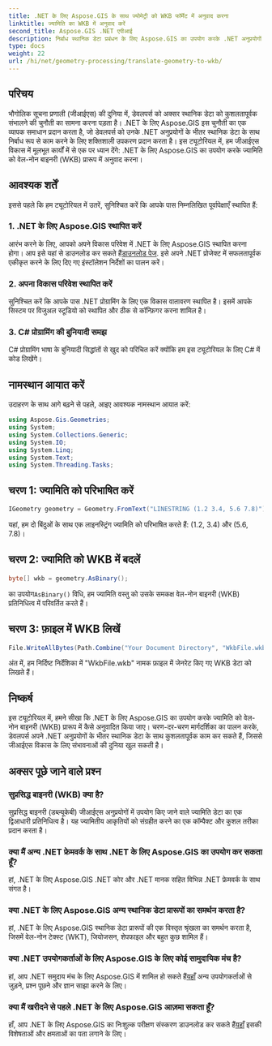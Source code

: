 ```yaml
---
title: .NET के लिए Aspose.GIS के साथ ज्योमेट्री को WKB फॉर्मेट में अनुवाद करना
linktitle: ज्यामिति का WKB में अनुवाद करें
second_title: Aspose.GIS .NET एपीआई
description: निर्बाध स्थानिक डेटा प्रबंधन के लिए Aspose.GIS का उपयोग करके .NET अनुप्रयोगों में ज्यामिति को सुप्रसिद्ध बाइनरी (WKB) प्रारूप में अनुवाद करना सीखें।
type: docs
weight: 22
url: /hi/net/geometry-processing/translate-geometry-to-wkb/
---
```

## परिचय
भौगोलिक सूचना प्रणाली (जीआईएस) की दुनिया में, डेवलपर्स को अक्सर स्थानिक डेटा को कुशलतापूर्वक संभालने की चुनौती का सामना करना पड़ता है। .NET के लिए Aspose.GIS इस चुनौती का एक व्यापक समाधान प्रदान करता है, जो डेवलपर्स को उनके .NET अनुप्रयोगों के भीतर स्थानिक डेटा के साथ निर्बाध रूप से काम करने के लिए शक्तिशाली उपकरण प्रदान करता है। इस ट्यूटोरियल में, हम जीआईएस विकास में मूलभूत कार्यों में से एक पर ध्यान देंगे: .NET के लिए Aspose.GIS का उपयोग करके ज्यामिति को वेल-नोन बाइनरी (WKB) प्रारूप में अनुवाद करना।
## आवश्यक शर्तें
इससे पहले कि हम ट्यूटोरियल में उतरें, सुनिश्चित करें कि आपके पास निम्नलिखित पूर्वापेक्षाएँ स्थापित हैं:
### 1. .NET के लिए Aspose.GIS स्थापित करें
 आरंभ करने के लिए, आपको अपने विकास परिवेश में .NET के लिए Aspose.GIS स्थापित करना होगा। आप इसे यहां से डाउनलोड कर सकते हैं[डाउनलोड पेज](https://releases.aspose.com/gis/net/). इसे अपने .NET प्रोजेक्ट में सफलतापूर्वक एकीकृत करने के लिए दिए गए इंस्टॉलेशन निर्देशों का पालन करें।
### 2. अपना विकास परिवेश स्थापित करें
सुनिश्चित करें कि आपके पास .NET प्रोग्रामिंग के लिए एक विकास वातावरण स्थापित है। इसमें आपके सिस्टम पर विजुअल स्टूडियो को स्थापित और ठीक से कॉन्फ़िगर करना शामिल है।
### 3. C# प्रोग्रामिंग की बुनियादी समझ
C# प्रोग्रामिंग भाषा के बुनियादी सिद्धांतों से खुद को परिचित करें क्योंकि हम इस ट्यूटोरियल के लिए C# में कोड लिखेंगे।

## नामस्थान आयात करें
उदाहरण के साथ आगे बढ़ने से पहले, आइए आवश्यक नामस्थान आयात करें:
```csharp
using Aspose.Gis.Geometries;
using System;
using System.Collections.Generic;
using System.IO;
using System.Linq;
using System.Text;
using System.Threading.Tasks;
```
## चरण 1: ज्यामिति को परिभाषित करें
```csharp
IGeometry geometry = Geometry.FromText("LINESTRING (1.2 3.4, 5.6 7.8)");
```
यहां, हम दो बिंदुओं के साथ एक लाइनस्ट्रिंग ज्यामिति को परिभाषित करते हैं: (1.2, 3.4) और (5.6, 7.8)।
## चरण 2: ज्यामिति को WKB में बदलें
```csharp
byte[] wkb = geometry.AsBinary();
```
 का उपयोग`AsBinary()` विधि, हम ज्यामिति वस्तु को उसके समकक्ष वेल-नोन बाइनरी (WKB) प्रतिनिधित्व में परिवर्तित करते हैं।
## चरण 3: फ़ाइल में WKB लिखें
```csharp
File.WriteAllBytes(Path.Combine("Your Document Directory", "WkbFile.wkb"), wkb);
```
अंत में, हम निर्दिष्ट निर्देशिका में "WkbFile.wkb" नामक फ़ाइल में जेनरेट किए गए WKB डेटा को लिखते हैं।

## निष्कर्ष
इस ट्यूटोरियल में, हमने सीखा कि .NET के लिए Aspose.GIS का उपयोग करके ज्यामिति को वेल-नोन बाइनरी (WKB) प्रारूप में कैसे अनुवादित किया जाए। चरण-दर-चरण मार्गदर्शिका का पालन करके, डेवलपर्स अपने .NET अनुप्रयोगों के भीतर स्थानिक डेटा के साथ कुशलतापूर्वक काम कर सकते हैं, जिससे जीआईएस विकास के लिए संभावनाओं की दुनिया खुल सकती है।
## अक्सर पूछे जाने वाले प्रश्न
### सुप्रसिद्ध बाइनरी (WKB) क्या है?
सुप्रसिद्ध बाइनरी (डब्ल्यूकेबी) जीआईएस अनुप्रयोगों में उपयोग किए जाने वाले ज्यामिति डेटा का एक द्विआधारी प्रतिनिधित्व है। यह ज्यामितीय आकृतियों को संग्रहीत करने का एक कॉम्पैक्ट और कुशल तरीका प्रदान करता है।
### क्या मैं अन्य .NET फ्रेमवर्क के साथ .NET के लिए Aspose.GIS का उपयोग कर सकता हूँ?
हां, .NET के लिए Aspose.GIS .NET कोर और .NET मानक सहित विभिन्न .NET फ्रेमवर्क के साथ संगत है।
### क्या .NET के लिए Aspose.GIS अन्य स्थानिक डेटा प्रारूपों का समर्थन करता है?
हां, .NET के लिए Aspose.GIS स्थानिक डेटा प्रारूपों की एक विस्तृत श्रृंखला का समर्थन करता है, जिसमें वेल-नोन टेक्स्ट (WKT), जियोजसन, शेपफाइल और बहुत कुछ शामिल हैं।
### क्या .NET उपयोगकर्ताओं के लिए Aspose.GIS के लिए कोई सामुदायिक मंच है?
 हां, आप .NET समुदाय मंच के लिए Aspose.GIS में शामिल हो सकते हैं[यहाँ](https://forum.aspose.com/c/gis/33) अन्य उपयोगकर्ताओं से जुड़ने, प्रश्न पूछने और ज्ञान साझा करने के लिए।
### क्या मैं खरीदने से पहले .NET के लिए Aspose.GIS आज़मा सकता हूँ?
 हाँ, आप .NET के लिए Aspose.GIS का निःशुल्क परीक्षण संस्करण डाउनलोड कर सकते हैं[यहाँ](https://releases.aspose.com/) इसकी विशेषताओं और क्षमताओं का पता लगाने के लिए।